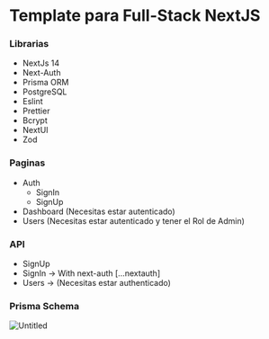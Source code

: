 # Template para Full-Stack NextJS

### Librarias

- NextJs 14
- Next-Auth
- Prisma ORM
- PostgreSQL
- Eslint
- Prettier
- Bcrypt
- NextUI
- Zod

### Paginas

- Auth
    - SignIn
    - SignUp
- Dashboard (Necesitas estar autenticado)
- Users (Necesitas estar autenticado y tener el Rol de Admin)

### API

- SignUp
- SignIn → With next-auth […nextauth]
- Users → (Necesitas estar authenticado)

### Prisma Schema

![Untitled]([https://prod-files-secure.s3.us-west-2.amazonaws.com/69ba9e2e-3fe0-4b5c-bd61-ccbf12bb9233/97fa905e-bd56-44fb-a198-99fa91bbb7e1/Untitled.png](https://file.notion.so/f/f/69ba9e2e-3fe0-4b5c-bd61-ccbf12bb9233/97fa905e-bd56-44fb-a198-99fa91bbb7e1/Untitled.png?id=12c96d36-5382-4a57-a48b-e72d40737be7&table=block&spaceId=69ba9e2e-3fe0-4b5c-bd61-ccbf12bb9233&expirationTimestamp=1703901600000&signature=yvoEdf3sZRLRzh5uoRUSKPIVOD5wGJcy-IYmgmjbDZo&downloadName=Untitled.png)https://file.notion.so/f/f/69ba9e2e-3fe0-4b5c-bd61-ccbf12bb9233/97fa905e-bd56-44fb-a198-99fa91bbb7e1/Untitled.png?id=12c96d36-5382-4a57-a48b-e72d40737be7&table=block&spaceId=69ba9e2e-3fe0-4b5c-bd61-ccbf12bb9233&expirationTimestamp=1703901600000&signature=yvoEdf3sZRLRzh5uoRUSKPIVOD5wGJcy-IYmgmjbDZo&downloadName=Untitled.png)
